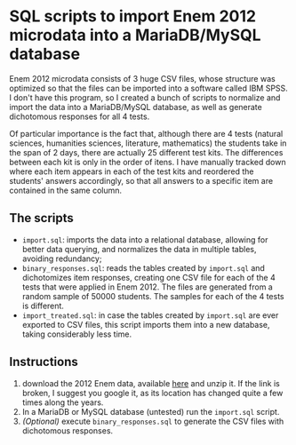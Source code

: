 # SQL scripts to import Enem 2012 microdata into a MariaDB/MySQL database

Enem 2012 microdata consists of 3 huge CSV files, whose structure was optimized so that the files can be imported into a software called IBM SPSS. I don't have this program, so I created a bunch of scripts to normalize and import the data into a MariaDB/MySQL database, as well as generate dichotomous responses for all 4 tests.

Of particular importance is the fact that, although there are 4 tests (natural sciences, humanities sciences, literature, mathematics) the students take in the span of 2 days, there are actually 25 different test kits. The differences between each kit is only in the order of itens. I have manually tracked down where each item appears in each of the test kits and reordered the students' answers accordingly, so that all answers to a specific item are contained in the same column.

## The scripts

- `import.sql`: imports the data into a relational database, allowing for better data querying, and normalizes the data in multiple tables, avoiding redundancy;
- `binary_responses.sql`: reads the tables created by `import.sql` and dichotomizes item responses, creating one CSV file for each of the 4 tests that were applied in Enem 2012. The files are generated from a random sample of 50000 students. The samples for each of the 4 tests is different.
- `import_treated.sql`: in case the tables created by `import.sql` are ever exported to CSV files, this script imports them into a new database, taking considerably less time.

## Instructions

1. download the 2012 Enem data, available [here](http://portal.inep.gov.br/microdados) and unzip it. If the link is broken, I suggest you google it, as its location has changed quite a few times along the years.
2. In a MariaDB or MySQL database (untested) run the `import.sql` script.
3. _(Optional)_ execute `binary_responses.sql` to generate the CSV files with dichotomous responses.